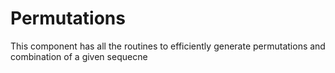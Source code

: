 # Permutations
This component has all the routines to efficiently generate permutations and combination of a given sequecne

